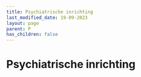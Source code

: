 ```yaml
---
title: Psychiatrische inrichting
last_modified_date: 19-09-2023
layout: page
parent: P
has_children: false
---
```


Psychiatrische inrichting
=========================

